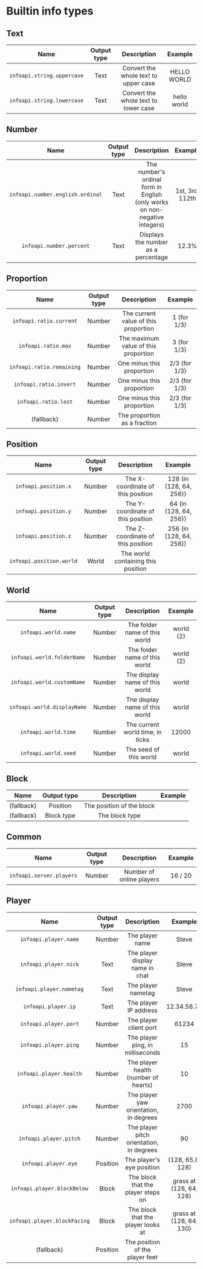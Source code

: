 # Builtin info types
## Text

| Name | Output type | Description | Example |
| :---: | :---: | :---: | :---: |
| `infoapi.string.uppercase` | Text | Convert the whole text to upper case | HELLO WORLD |
| `infoapi.string.lowercase` | Text | Convert the whole text to lower case | hello world |

## Number

| Name | Output type | Description | Example |
| :---: | :---: | :---: | :---: |
| `infoapi.number.english.ordinal` | Text | The number's ordinal form in English (only works on non-negative integers) | 1st, 3rd, 112th |
| `infoapi.number.percent` | Text | Displays the number as a percentage | 12.3% |

## Proportion

| Name | Output type | Description | Example |
| :---: | :---: | :---: | :---: |
| `infoapi.ratio.current` | Number | The current value of this proportion | 1 (for 1/3) |
| `infoapi.ratio.max` | Number | The maximum value of this proportion | 3 (for 1/3) |
| `infoapi.ratio.remaining` | Number | One minus this proportion | 2/3 (for 1/3) |
| `infoapi.ratio.invert` | Number | One minus this proportion | 2/3 (for 1/3) |
| `infoapi.ratio.lost` | Number | One minus this proportion | 2/3 (for 1/3) |
| (fallback) | Number | The proportion as a fraction |  |

## Position

| Name | Output type | Description | Example |
| :---: | :---: | :---: | :---: |
| `infoapi.position.x` | Number | The X-coordinate of this position | 128 (in (128, 64, 256)) |
| `infoapi.position.y` | Number | The Y-coordinate of this position | 64 (in (128, 64, 256)) |
| `infoapi.position.z` | Number | The Z-coordinate of this position | 256 (in (128, 64, 256)) |
| `infoapi.position.world` | World | The world containing this position |  |

## World

| Name | Output type | Description | Example |
| :---: | :---: | :---: | :---: |
| `infoapi.world.name` | Number | The folder name of this world | world (2) |
| `infoapi.world.folderName` | Number | The folder name of this world | world (2) |
| `infoapi.world.customName` | Number | The display name of this world | world |
| `infoapi.world.displayName` | Number | The display name of this world | world |
| `infoapi.world.time` | Number | The current world time, in ticks | 12000 |
| `infoapi.world.seed` | Number | The seed of this world | world |

## Block

| Name | Output type | Description | Example |
| :---: | :---: | :---: | :---: |
| (fallback) | Position | The position of the block |  |
| (fallback) | Block type | The block type |  |

## Common

| Name | Output type | Description | Example |
| :---: | :---: | :---: | :---: |
| `infoapi.server.players` | Number | Number of online players | 16 / 20 |

## Player

| Name | Output type | Description | Example |
| :---: | :---: | :---: | :---: |
| `infoapi.player.name` | Number | The player name | Steve |
| `infoapi.player.nick` | Text | The player display name in chat | Steve |
| `infoapi.player.nametag` | Text | The player nametag | Steve |
| `infoapi.player.ip` | Text | The player IP address | 12.34.56.78 |
| `infoapi.player.port` | Number | The player client port | 61234 |
| `infoapi.player.ping` | Number | The player ping, in milliseconds | 15 |
| `infoapi.player.health` | Number | The player health (number of hearts) | 10 |
| `infoapi.player.yaw` | Number | The player yaw orientation, in degrees | 2700 |
| `infoapi.player.pitch` | Number | The player pitch orientation, in degrees | 90 |
| `infoapi.player.eye` | Position | The player's eye position | (128, 65.8, 128) |
| `infoapi.player.blockBelow` | Block | The block that the player steps on | grass at (128, 64, 128) |
| `infoapi.player.blockFacing` | Block | The block that the player looks at | grass at (128, 64, 130) |
| (fallback) | Position | The position of the player feet |  |

